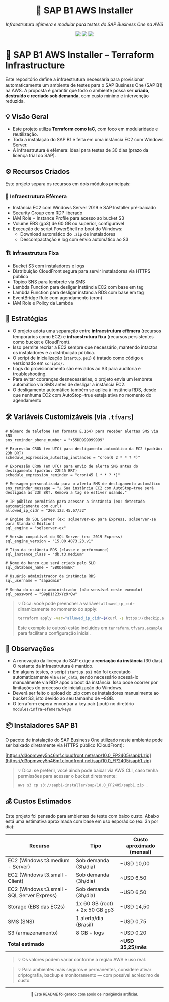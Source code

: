 <h1 align="center">🚀 SAP B1 AWS Installer</h1>
<p align="center"><i>Infraestrutura efêmera e modular para testes do SAP Business One na AWS</i></p>

<p align="center">
  <img src="https://img.shields.io/badge/terraform-v1.8.2-blue?logo=terraform" />
  <img src="https://img.shields.io/badge/SAP%20Business%20One-10.0-yellow?logo=sap" />
  <img src="https://img.shields.io/badge/AWS-cloud-orange?logo=amazon-aws&logoColor=white" />
</p>

# 🚀 SAP B1 AWS Installer – Terraform Infrastructure

Este repositório define a infraestrutura necessária para provisionar automaticamente um ambiente de testes para o SAP Business One (SAP B1) na AWS. A proposta é garantir que todo o ambiente possa ser **criado, destruído e recriado sob demanda**, com custo mínimo e intervenção reduzida.

## 💡 Visão Geral

- Este projeto utiliza **Terraform como IaC**, com foco em modularidade e reutilização.
- Toda a instalação do SAP B1 é feita em uma instância EC2 com Windows Server.
- A infraestrutura é efêmera: ideal para testes de 30 dias (prazo da licença trial do SAP).

## ⚙️ Recursos Criados

Este projeto separa os recursos em dois módulos principais:

### 🔁 Infraestrutura Efêmera
- Instância EC2 com Windows Server 2019 e SAP Installer pré-baixado
- Security Group com RDP liberado
- IAM Role + Instance Profile para acesso ao bucket S3
- Volume EBS (gp3) de 60 GB ou superior, configurável
- Execução de script PowerShell no boot do Windows:
  - Download automático do `.zip` de instaladores
  - Descompactação e log com envio automático ao S3

### 🏗️ Infraestrutura Fixa
- Bucket S3 com instaladores e logs
- Distribuição CloudFront segura para servir instaladores via HTTPS público
- Tópico SNS para lembrete via SMS
- Lambda Function para desligar instância EC2 com base em tag
- Lambda Function para desligar instância RDS com base em tag
- EventBridge Rule com agendamento (cron)
- IAM Role e Policy da Lambda

## 🧠 Estratégias

- O projeto adota uma separação entre **infraestrutura efêmera** (recursos temporários como EC2) e **infraestrutura fixa** (recursos persistentes como bucket e CloudFront).
- Isso permite recriar a EC2 sempre que necessário, mantendo intactos os instaladores e a distribuição pública.
- O script de inicialização (`startup.ps1`) é tratado como código e versionado em `scripts/`.
- Logs do provisionamento são enviados ao S3 para auditoria e troubleshooting.
- Para evitar cobranças desnecessárias, o projeto envia um lembrete automático via SMS antes de desligar a instância EC2.
- O desligamento automático também se aplica à instância RDS, desde que nenhuma EC2 com AutoStop=true esteja ativa no momento do agendamento

## 🛠️ Variáveis Customizáveis (via `.tfvars`)

```hcl
# Número de telefone (em formato E.164) para receber alertas SMS via SNS
sns_reminder_phone_number = "+55DD999999999"

# Expressão CRON (em UTC) para desligamento automático da EC2 (padrão: 23h BRT)
schedule_expression_autostop_instances = "cron(0 2 * * ? *)"

# Expressão CRON (em UTC) para envio de alerta SMS antes do desligamento (padrão: 22h45 BRT)
schedule_expression_reminder = "cron(45 1 * * ? *)"

# Mensagem personalizada para o alerta SMS de desligamento automático
sns_reminder_message = "⚠️ Sua instância EC2 com AutoStop=true será desligada às 23h BRT. Remova a tag se estiver usando."

# IP público permitido para acessar a instância (ex: detectado automaticamente com curl)
allowed_ip_cidr = "200.123.45.67/32"

# Engine do SQL Server (ex: sqlserver-ex para Express, sqlserver-se para Standard Edition)
sql_engine = "sqlserver-ex"

# Versão compatível do SQL Server (ex: 2019 Express)
sql_engine_version = "15.00.4073.23.v1"

# Tipo da instância RDS (classe e performance)
sql_instance_class = "db.t3.medium"

# Nome do banco que será criado pelo SLD
sql_database_name = "SBODemoBR"

# Usuário administrador da instância RDS
sql_username = "sapadmin"

# Senha do usuário administrador (não sensível neste exemplo)
sql_password = "S@pB1!23xYz9rQw"
```

> 💡 Dica: você pode preencher a variável `allowed_ip_cidr` dinamicamente no momento do apply:
>
> ```bash
> terraform apply -var="allowed_ip_cidr=$(curl -s https://checkip.amazonaws.com)/32"
> ```
>
> Este exemplo (e outros) estão incluídos em `terraform.tfvars.example` para facilitar a configuração inicial.

## 🧪 Observações

- A renovação da licença do SAP exige a **recriação da instância** (30 dias). O restante da infraestrutura é mantido.
- Em alguns testes, o script `startup.ps1` não foi executado automaticamente via `user_data`, sendo necessário acessá-lo manualmente via RDP após o boot da instância. Isso pode ocorrer por limitações do processo de inicialização do Windows.
- Deverá ser feito o upload do .zip com os instaladores manualmente ao bucket S3, isto devido ao seu tamanho de ~8GB.
- O terraform espera encontrar a key pair (.pub) no diretório `modules/infra-efemera/keys` 

## 📦 Instaladores SAP B1

O pacote de instalação do SAP Business One utilizado neste ambiente pode ser baixado diretamente via HTTPS público (CloudFront):

[https://d3opmwey5n46mf.cloudfront.net/sap/10.0_FP2405/sapb1.zip](https://d3opmwey5n46mf.cloudfront.net/sap/10.0_FP2405/sapb1.zip)

> 💡 Dica: se preferir, você ainda pode baixar via AWS CLI, caso tenha permissões para acessar o bucket diretamente:
>
> ```bash
> aws s3 cp s3://sapb1-installer/sap/10.0_FP2405/sapb1.zip .
> ```

## 💰 Custos Estimados

Este projeto foi pensado para ambientes de teste com baixo custo. Abaixo está uma estimativa aproximada com base em uso esporádico (ex: 3h por dia):

| Recurso                                  | Tipo                      | Custo aproximado (mensal) |
|-----------------------------------------|---------------------------|---------------------------|
| EC2 (Windows t3.medium - Server)        | Sob demanda (3h/dia)      | ~USD 10,00                |
| EC2 (Windows t3.small - Client)          | Sob demanda (3h/dia)      | ~USD 6,50                 |
| EC2 (Windows t3.small - SQL Server Express) | Sob demanda (3h/dia)      | ~USD 6,50                 |
| Storage (EBS das EC2s)                   | 1x 60 GB (root) + 2x 50 GB gp3 | ~USD 14,50                |
| SMS (SNS)                               | 1 alerta/dia (Brasil)     | ~USD 0,75                 |
| S3 (armazenamento)                      | 8 GB + logs               | ~USD 0,20                 |
| **Total estimado**                      |                           | **~USD 35,25/mês**        |

> 💡 Os valores podem variar conforme a região AWS e uso real.

> 💡 Para ambientes mais seguros e permanentes, considere ativar criptografia, backup e monitoramento — com possível acréscimo de custo.

---

<p align="center">
  <sub>🤖 Este README foi gerado com apoio de inteligência artificial.</sub>
</p>
